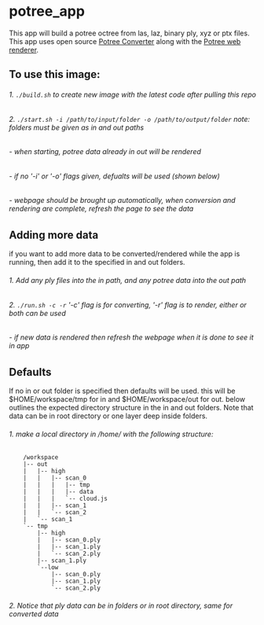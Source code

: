 # potree_app
This app will build a potree octree from las, laz, binary ply, xyz or ptx files. This app uses open source [Potree Converter](https://github.com/potree/PotreeConverter/tree/using_laszip) along with the [Potree web renderer](https://github.com/potree/potree).
## To use this image:
###### 1. `./build.sh` to create new image with the latest code after pulling this repo
###### 2. `./start.sh -i /path/to/input/folder -o /path/to/output/folder` note: folders must be given as in and out paths
######      - when starting, potree data already in out will be rendered
######      - if no '-i' or '-o' flags given, defualts will be used (shown below)
######      - webpage should be brought up automatically, when conversion and rendering are complete, refresh the page to see the data
## Adding more data
if you want to add more data to be converted/rendered while the app is running, then add it to the specified in and out folders.
###### 1. Add any ply files into the in path, and any potree data into the out path
###### 2. `./run.sh -c -r` '-c' flag is for converting, '-r' flag is to render, either or both can be used
######      - if new data is rendered then refresh the webpage when it is done to see it in app
## Defaults
If no in or out folder is specified then defaults will be used. this will be $HOME/workspace/tmp for in and $HOME/workspace/out for out. below outlines the expected directory structure in the in and out folders. Note that data can be in root directory or one layer deep inside folders.
###### 1. make a local directory in /home/ with the following structure:
        /workspace
        |-- out
        |   |-- high
        |   |   |-- scan_0
        |   |   |   |-- tmp
        |   |   |   |-- data
        |   |   |   `-- cloud.js
        |   |   |-- scan_1
        |   |   `-- scan_2
        |   `-- scan_1
        `-- tmp
            |-- high
            |   |-- scan_0.ply
            |   |-- scan_1.ply
            |   `-- scan_2.ply
            |-- scan_1.ply
            `--low
                |-- scan_0.ply
                |-- scan_1.ply
                `-- scan_2.ply
###### 2. Notice that ply data can be in folders or in root directory, same for converted data